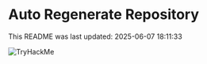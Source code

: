 # Auto Regenerate Repository

This README was last updated: 2025-06-07 18:11:33

 ![TryHackMe](https://tryhackme.com/badge/533634)